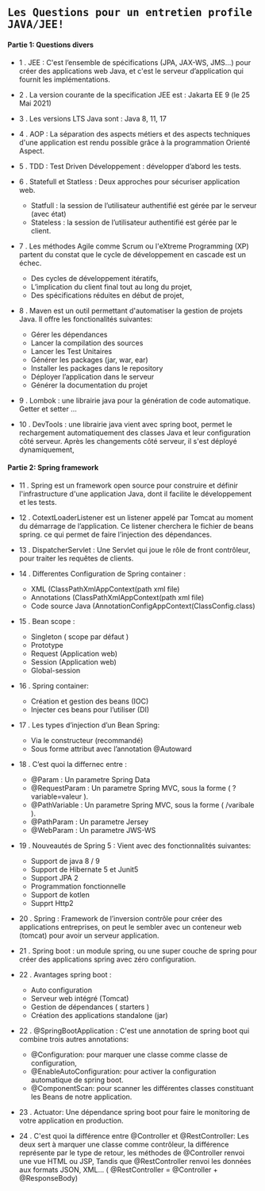 ## <samp>Les Questions pour un entretien profile JAVA/JEE!</samp>

#### Partie 1: Questions divers

- 1 . JEE : C'est l’ensemble de spécifications (JPA, JAX-WS, JMS...) pour créer des applications web Java, et c'est le serveur d’application qui fournit les implémentations.

- 2 . La version courante de la specification JEE est : Jakarta EE 9 (le 25 Mai 2021)

- 3 .	Les versions LTS Java sont : Java 8, 11, 17

- 4 .	AOP : La séparation des aspects métiers et des aspects techniques d'une application est rendu possible grâce à la programmation Orienté Aspect.

- 5 .	TDD : Test Driven Développement : développer d’abord les tests.

- 6 .	Statefull et Statless : Deux approches pour sécuriser application web.
  *  Statfull : la session de l’utilisateur authentifié est gérée par le serveur (avec état)
  *  Stateless : la session de l’utilisateur authentifié est gérée par le client.

- 7 .	Les méthodes Agile comme Scrum ou l'eXtreme Programming (XP) partent du constat que le cycle de développement en cascade est un échec.
  *  Des cycles de développement itératifs,
  *  L’implication du client final tout au long du projet,
  *  Des spécifications réduites en début de projet,

- 8 .	Maven est un outil permettant d'automatiser la gestion de projets Java. Il offre les fonctionalités suivantes: 
  *   Gérer les dépendances
  *   Lancer la compilation des sources
  *   Lancer les Test Unitaires
  *   Générer les packages (jar, war, ear)
  *   Installer les packages dans le repository 
  *   Déployer l’application dans le serveur 
  *   Générer la documentation du projet	

- 9 .	Lombok : une librairie java pour la génération de code automatique. Getter et setter …

- 10 .	DevTools : une librairie java vient avec spring boot, permet le rechargement automatiquement des classes Java et leur configuration côté serveur. Après les changements côté serveur, il s'est déployé dynamiquement,

#### Partie 2: Spring framework
- 11 . Spring est un framework open source pour construire et définir l'infrastructure d'une application Java, dont il facilite le développement et les tests.

- 12 .	CotextLoaderListener est un listener appelé par Tomcat au moment du démarrage de l’application. Ce listener cherchera le fichier de beans spring. ce qui permet de faire l’injection des dépendances.

- 13 .	DispatcherServlet : Une Servlet qui joue le rôle de front contrôleur, pour traiter les requêtes de clients.

- 14 .	Differentes Configuration de Spring container :
  *  XML (ClassPathXmlAppContext(path xml file)
  *  Annotations (ClassPathXmlAppContext(path xml file)
  *  Code source Java (AnnotationConfigAppContext(ClassConfig.class)

- 15 .	Bean scope :
  *  Singleton ( scope par défaut )
  *  Prototype
  *  Request (Application web)
  *  Session (Application web)
  *  Global-session

- 16 .	Spring container: 
  *  Création et gestion des beans (IOC)
  *  Injecter ces beans pour l’utiliser (DI)

- 17 .	Les types d’injection d’un Bean Spring:
  *  Via le constructeur (recommandé)
  *  Sous forme attribut avec l’annotation @Autoward

- 18 .	C’est quoi la differnec entre :
  *  @Param : Un parametre Spring Data
  *  @RequestParam : Un parametre Spring MVC, sous la forme ( ?variable=valeur ).
  *  @PathVariable : Un parametre Spring MVC, sous la forme ( /varibale ).
  *  @PathParam : Un parametre Jersey
  *  @WebParam : Un parametre JWS-WS

- 19 .	Nouveautés de Spring 5 : Vient avec des fonctionnalités suivantes:
  *  Support de java 8 / 9
  *  Support de Hibernate 5 et Junit5
  *  Support JPA 2
  *  Programmation fonctionnelle
  *  Support de kotlen
  *  Supprt Http2

- 20 . Spring : Framework de l’inversion contrôle pour créer des applications entreprises, on peut le sembler avec un conteneur web (tomcat) pour avoir un serveur application.

- 21 .	Spring boot : un module spring, ou une super couche de spring pour créer des applications spring avec zéro configuration.

- 22 .	Avantages spring boot :
  *  Auto configuration
  *  Serveur web intégré (Tomcat)
  *  Gestion de dépendances ( starters )
  *  Création des applications standalone (jar)

- 22 .	@SpringBootApplication : C'est une annotation de spring boot qui combine trois autres annotations:
  *  @Configuration: pour marquer une classe comme classe de configuration,
  *  @EnableAutoConfiguration: pour activer la configuration automatique de spring boot.
  *  @ComponentScan: pour scanner les différentes classes constituant les Beans de notre application.

- 23 . Actuator: Une dépendance spring boot pour faire le monitoring de votre application en production.

- 24 . C'est quoi la différence entre @Controller et @RestController: Les deux sert à marquer une classe comme contrôleur, la différence représente par le type de retour, les méthodes de @Controller renvoi une vue HTML ou JSP, Tandis que @RestController renvoi les données aux formats JSON, XML... ( @RestController = @Controller + @ResponseBody)
